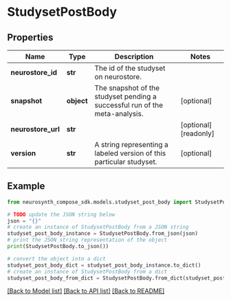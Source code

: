 # StudysetPostBody


## Properties

Name | Type | Description | Notes
------------ | ------------- | ------------- | -------------
**neurostore_id** | **str** | The id of the studyset on neurostore. | 
**snapshot** | **object** | The snapshot of the studyset pending a successful run of the meta-analysis. | [optional] 
**neurostore_url** | **str** |  | [optional] [readonly] 
**version** | **str** | A string representing a labeled version of this particular studyset. | [optional] 

## Example

```python
from neurosynth_compose_sdk.models.studyset_post_body import StudysetPostBody

# TODO update the JSON string below
json = "{}"
# create an instance of StudysetPostBody from a JSON string
studyset_post_body_instance = StudysetPostBody.from_json(json)
# print the JSON string representation of the object
print(StudysetPostBody.to_json())

# convert the object into a dict
studyset_post_body_dict = studyset_post_body_instance.to_dict()
# create an instance of StudysetPostBody from a dict
studyset_post_body_from_dict = StudysetPostBody.from_dict(studyset_post_body_dict)
```
[[Back to Model list]](../README.md#documentation-for-models) [[Back to API list]](../README.md#documentation-for-api-endpoints) [[Back to README]](../README.md)


